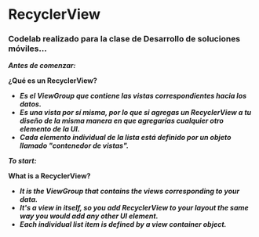 # RecyclerView

### Codelab realizado para la clase de Desarrollo de soluciones móviles...

**_Antes de comenzar:_**

**¿Qué es un RecyclerView?**

- **_Es el ViewGroup que contiene las vistas correspondientes hacia los datos._**
- **_Es una vista por sí misma, por lo que si agregas un RecyclerView a tu diseño de la misma manera en que agregarías cualquier otro elemento de la UI._**
- **_Cada elemento individual de la lista está definido por un objeto llamado "contenedor de vistas"._**

**_To start:_**

**What is a RecyclerView?**

- **_It is the ViewGroup that contains the views corresponding to your data._**
- **_It's a view in itself, so you add RecyclerView to your layout the same way you would add any other UI element._**
- **_Each individual list item is defined by a view container object._**
